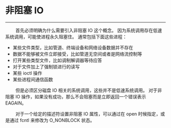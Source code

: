 # 非阻塞 IO
***

&emsp;&emsp;
首先必须明确为什么需要引入非阻塞 IO 这个概念。
因为系统调用存在低速系统调用，可能使进程永久阻塞住。
通常包括下面这些进程：

+ 某些文件类型，比如管道、终端设备和网络设备数据并不存在
+ 数据不能够被文件立即接受，比如管道无空间或者是网络流控制等
+ 打开某些类型文件，比如调制解调器等待应答
+ 对于文件加上了强制锁进行的读写
+ 某些 ioctl 操作
+ 某些进程间通信函数

&emsp;&emsp;
但是必须区分磁盘 IO 相关的系统调用，这些并不是低速系统调用。
对于非阻塞 IO 操作，如果没有成功，那么不会阻塞而是立即返回一个错误表示 EAGAIN。

&emsp;&emsp;
对于一个给定的描述符设置非阻塞 IO 属性，可以通过在 open 时候指定，或是通过 fcntl 来修改为 O_NONBLOCK 状态。